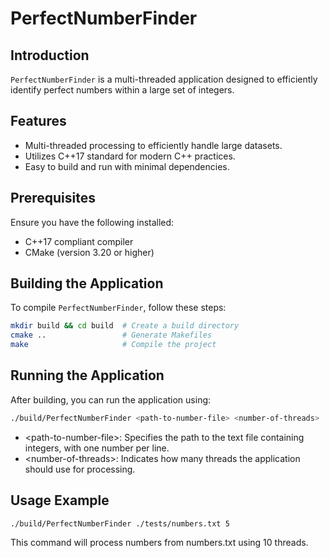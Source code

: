 # PerfectNumberFinder

## Introduction
`PerfectNumberFinder` is a multi-threaded application designed to efficiently identify perfect numbers within a large set of integers.

## Features
- Multi-threaded processing to efficiently handle large datasets.
- Utilizes C++17 standard for modern C++ practices.
- Easy to build and run with minimal dependencies.

## Prerequisites
Ensure you have the following installed:
- C++17 compliant compiler
- CMake (version 3.20 or higher)

## Building the Application
To compile `PerfectNumberFinder`, follow these steps:

```bash
mkdir build && cd build  # Create a build directory
cmake ..                 # Generate Makefiles
make                     # Compile the project
```

## Running the Application
After building, you can run the application using:
```bash
./build/PerfectNumberFinder <path-to-number-file> <number-of-threads>
```
* \<path-to-number-file\>: Specifies the path to the text file containing integers, with one number per line.
* \<number-of-threads\>: Indicates how many threads the application should use for processing.

## Usage Example
```bash
./build/PerfectNumberFinder ./tests/numbers.txt 5
```
This command will process numbers from numbers.txt using 10 threads.